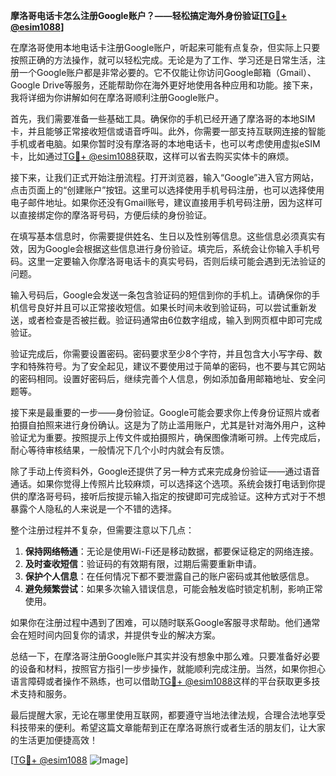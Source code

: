 **摩洛哥电话卡怎么注册Google账户？——轻松搞定海外身份验证[[TG💪+ @esim1088](https://t.me/s/esim1088)]**

在摩洛哥使用本地电话卡注册Google账户，听起来可能有点复杂，但实际上只要按照正确的方法操作，就可以轻松完成。无论是为了工作、学习还是日常生活，注册一个Google账户都是非常必要的。它不仅能让你访问Google邮箱（Gmail）、Google Drive等服务，还能帮助你在海外更好地使用各种应用和功能。接下来，我将详细为你讲解如何在摩洛哥顺利注册Google账户。

首先，我们需要准备一些基础工具。确保你的手机已经开通了摩洛哥的本地SIM卡，并且能够正常接收短信或语音呼叫。此外，你需要一部支持互联网连接的智能手机或者电脑。如果你暂时没有摩洛哥的本地电话卡，也可以考虑使用虚拟eSIM卡，比如通过[TG💪+ @esim1088](https://t.me/s/esim1088)获取，这样可以省去购买实体卡的麻烦。

接下来，让我们正式开始注册流程。打开浏览器，输入“Google”进入官方网站，点击页面上的“创建账户”按钮。这里可以选择使用手机号码注册，也可以选择使用电子邮件地址。如果你还没有Gmail账号，建议直接用手机号码注册，因为这样可以直接绑定你的摩洛哥号码，方便后续的身份验证。

在填写基本信息时，你需要提供姓名、生日以及性别等信息。这些信息必须真实有效，因为Google会根据这些信息进行身份验证。填完后，系统会让你输入手机号码。这里一定要输入你摩洛哥电话卡的真实号码，否则后续可能会遇到无法验证的问题。

输入号码后，Google会发送一条包含验证码的短信到你的手机上。请确保你的手机信号良好并且可以正常接收短信。如果长时间未收到验证码，可以尝试重新发送，或者检查是否被拦截。验证码通常由6位数字组成，输入到网页框中即可完成验证。

验证完成后，你需要设置密码。密码要求至少8个字符，并且包含大小写字母、数字和特殊符号。为了安全起见，建议不要使用过于简单的密码，也不要与其它网站的密码相同。设置好密码后，继续完善个人信息，例如添加备用邮箱地址、安全问题等。

接下来是最重要的一步——身份验证。Google可能会要求你上传身份证照片或者拍摄自拍照来进行身份确认。这是为了防止滥用账户，尤其是针对海外用户，这种验证尤为重要。按照提示上传文件或拍摄照片，确保图像清晰可辨。上传完成后，耐心等待审核结果，一般情况下几个小时内就会有反馈。

除了手动上传资料外，Google还提供了另一种方式来完成身份验证——通过语音通话。如果你觉得上传照片比较麻烦，可以选择这个选项。系统会拨打电话到你提供的摩洛哥号码，接听后按提示输入指定的按键即可完成验证。这种方式对于不想暴露个人隐私的人来说是一个不错的选择。

整个注册过程并不复杂，但需要注意以下几点：
1. **保持网络畅通**：无论是使用Wi-Fi还是移动数据，都要保证稳定的网络连接。
2. **及时查收短信**：验证码的有效期有限，过期后需要重新申请。
3. **保护个人信息**：在任何情况下都不要泄露自己的账户密码或其他敏感信息。
4. **避免频繁尝试**：如果多次输入错误信息，可能会触发临时锁定机制，影响正常使用。

如果你在注册过程中遇到了困难，可以随时联系Google客服寻求帮助。他们通常会在短时间内回复你的请求，并提供专业的解决方案。

总结一下，在摩洛哥注册Google账户其实并没有想象中那么难。只要准备好必要的设备和材料，按照官方指引一步步操作，就能顺利完成注册。当然，如果你担心语言障碍或者操作不熟练，也可以借助[TG💪+ @esim1088](https://t.me/s/esim1088)这样的平台获取更多技术支持和服务。

最后提醒大家，无论在哪里使用互联网，都要遵守当地法律法规，合理合法地享受科技带来的便利。希望这篇文章能帮到正在摩洛哥旅行或者生活的朋友们，让大家的生活更加便捷高效！

[[TG💪+ @esim1088](https://t.me/s/esim1088) ![Image](https://i.postimg.cc/4NQfJmqS/Snipaste-2025-05-13-00-14-12.png)]